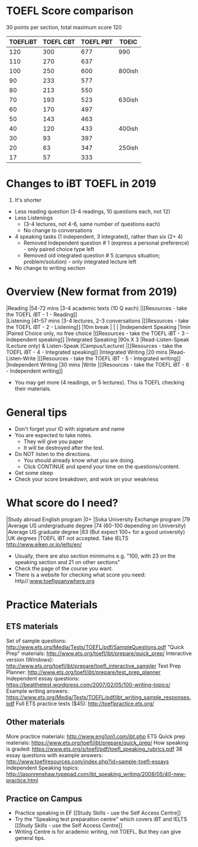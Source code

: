 # TOEFL Score comparison
30 points per section, total maximum score 120

|TOEFLiBT    |TOEFL CBT  |TOEFL PBT      |TOEIC          
|------------|-----------|---------------|-----
|120         |300        |677            |990
|110         |270        |637            |
|100         |250        |600            |800ish
|90          |233        |577            |               
|80          |213        |550            |
|70          |193        |523            |630ish
|60          |170        |497            |
|50          |143        |463            |
|40          |120        |433            |400ish
|30          |93         |397            |
|20          |63         |347            |250ish
|17          |57         |333            |               

# Changes to iBT TOEFL in 2019
1) It's shorter
* Less reading question  (3-4 readings, 10 questions each, not 12)
* Less Listenings 
    * (3-4 lectures, not 4-6, same number of questions each)
    * No change to conversations
* 4 speaking tasks (1 independent,  3 integrated), rather than six (2+ 4)
    * Removed Independent question # 1 (express a personal preference)  - only paired choice  type left
    * Removed old integrated question # 5 (campus situation; problem/solution) - only integrated lecture left
* No change to writing section


# Overview (New format from 2019)
|Reading                 |54-72 mins     |3-4 academic texts (10 Q each)                    |[[Resources - take the TOEFL iBT - 1 - Reading]]           
|Listening               |41-57 mins     |3-4 lectures, 2-3 conversations                   |[[Resources - take the TOEFL iBT - 2 - Listening]]
|10m break               |               |                                                  |
|Independent Speaking    |1min           |Paired Choice only, no free choice                |[[Resources - take the TOEFL iBT - 3 - Independent speaking]]
|Integrated Speaking     |90s X 3        |Read-Listen-Speak (Lecture only) & Listen-Speak (Campus/Lecture) |[[Resources - take the TOEFL iBT - 4 - Integrated speaking]]
|Integrated Writing      |20 mins        |Read-Listen-Write                                 |[[Resources - take the TOEFL iBT - 5 - Integrated writing]]
|Independent Writing     |30 mins        |Write                                             |[[Resources - take the TOEFL iBT - 6 - Independent writing]]

* You may get more (4 readings, or 5 lectures). This is TOEFL checking their materials. 



# General tips
* Don't forget your ID with signature and name
* You are expected to take notes. 
    * They will give you paper
    * It will be destroyed after the test. 
* Do NOT listen to the directions. 
    * You should already know what you are doing. 
    * Click CONTINUE and spend your time on the questions/content.
* Get some sleep
* Check your score breakdown, and work on your weakness

# What score do I need?
|Study abroad English program       |0+ 
|Soka University Exchange program   |79
|Average US undergraduate degree    |74 (60-100 depending on University)
|Average US graduate degree         |83 (But expect 100+  for a good university)
|UK degrees                         |TOEFL iBT not accepted. Take IELTS http://www.eiken.or.jp/ielts/en/

* Usually, there are also section minimums e.g. "100, with 23 on the speaking section and 21 on other sections"
* Check the page of the course you want.
* There is a website for checking what score you need: http//:www.toeflgoanywhere.org

# Practice Materials
## ETS materials
Set of sample questions:        http://www.ets.org/Media/Tests/TOEFL/pdf/SampleQuestions.pdf
"Quick Prep" materials:         http://www.ets.org/toefl/ibt/prepare/quick_prep/
Interactive version (Windows):  http://www.ets.org/toefl/ibt/prepare/toefl_interactive_sampler
Test Prep Planner:              http://www.ets.org/toefl/ibt/prepare/test_prep_planner
Independent essay questions:    https://beatthetest.wordpress.com/2007/02/05/100-writing-topics/
Example writing answers:        https://www.ets.org/Media/Tests/TOEFL/pdf/ibt_writing_sample_responses.pdf
Full ETS practice tests ($45):  http://toeflpractice.ets.org/ 

## Other materials
More practice materials:    http://www.eng1on1.com/ibt.php
ETS Quick prep materials:   https://www.ets.org/toefl/ibt/prepare/quick_prep/
How speaking is graded:     https://www.ets.org/s/toefl/pdf/toefl_speaking_rubrics.pdf
38 essay questions with example answers: http://www.toeflresources.com/index.php?id=sample-toefl-essays
Independent Speaking topics: http://jasonrenshaw.typepad.com/ibt_speaking_writing/2008/05/40-new-practice.html

## Practice on Campus
* Practice speaking in  EF [[Study Skills - use the Self Access Centre]]
* Try the "Speaking test preparation centre" which covers iBT and IELTS [[Study Skills - use the Self Access Centre]]
* Writing Centre is for academic writing, not TOEFL. But they can give general tips. 

